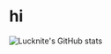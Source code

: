 # hi

![Lucknite's GitHub stats](https://readme-stars.vercel.app/api?username=x1xhlol&count_private=true&hide=contribs&show_icons=true&theme=transparent)
